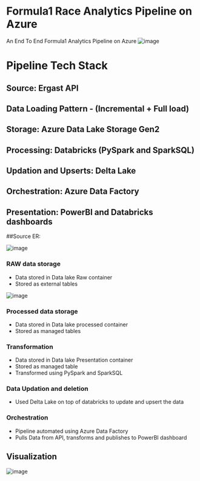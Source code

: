 # Formula1 Race Analytics Pipeline on Azure 
An End To End Formula1 Analytics Pipeline on Azure
![image](https://user-images.githubusercontent.com/41427089/230989132-db8e23e8-3aea-4e45-bf38-7a26a8e28142.png)

# Pipeline Tech Stack
## Source: Ergast API
## Data Loading Pattern - (Incremental + Full load)
## Storage: Azure Data Lake Storage Gen2
## Processing: Databricks (PySpark and SparkSQL)
## Updation and Upserts: Delta Lake
## Orchestration: Azure Data Factory
## Presentation: PowerBI and Databricks dashboards

##Source ER:

![image](https://user-images.githubusercontent.com/41427089/230990504-3b66070c-7992-4be3-9822-e8488cf4b4d4.png)

### RAW data storage

 - Data stored in Data lake Raw container
 - Stored as external tables
 
 ![image](https://user-images.githubusercontent.com/41427089/230990800-ea360f42-bcfb-4f69-a7ca-a25242bc5051.png)
### Processed data storage

 - Data stored in Data lake processed container
 - Stored as managed tables
### Transformation 

 - Data stored in Data lake Presentation container
 - Stored as managed table
 - Transformed using PySpark and SparkSQL
 
### Data Updation and deletion
 
- Used Delta Lake on top of databricks to update and upsert the data

 
### Orchestration 

 - Pipeline automated using Azure Data Factory
 - Pulls Data from API, transforms and publishes to PowerBI dashboard

## Visualization
![image](https://user-images.githubusercontent.com/41427089/232262824-998aa562-5b6e-4402-8a17-31edc470ba17.png)
